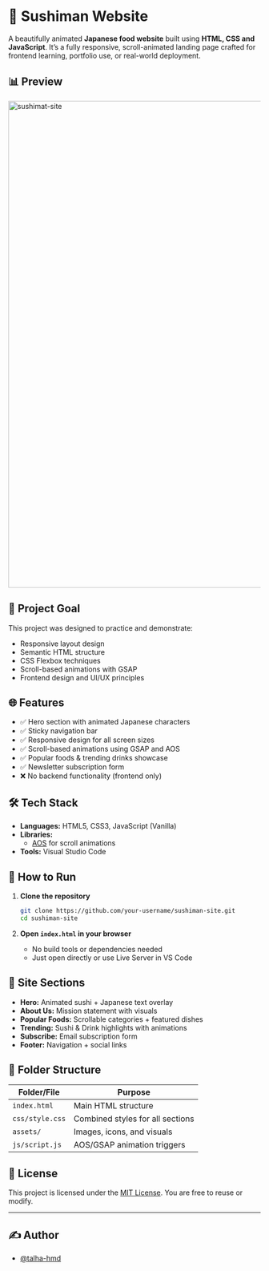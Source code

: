 # 🍣 Sushiman Website

A beautifully animated **Japanese food website** built using **HTML, CSS and JavaScript**. It’s a fully responsive, scroll-animated landing page crafted for frontend learning, portfolio use, or real-world deployment.

## 📊 Preview

<img width="1900" height="972" alt="sushimat-site" src="https://github.com/user-attachments/assets/ec34bbdc-d05b-4afd-9b3b-5458918e1dd5" />

## 🧠 Project Goal

This project was designed to practice and demonstrate:
- Responsive layout design
- Semantic HTML structure
- CSS Flexbox techniques
- Scroll-based animations with GSAP
- Frontend design and UI/UX principles

## 🌐 Features

- ✅ Hero section with animated Japanese characters
- ✅ Sticky navigation bar
- ✅ Responsive design for all screen sizes
- ✅ Scroll-based animations using GSAP and AOS
- ✅ Popular foods & trending drinks showcase
- ✅ Newsletter subscription form
- ❌ No backend functionality (frontend only)

## 🛠 Tech Stack

- **Languages:** HTML5, CSS3, JavaScript (Vanilla)
- **Libraries:**
  - [AOS](https://michalsnik.github.io/aos/) for scroll animations
- **Tools:** Visual Studio Code

## 🚀 How to Run

1. **Clone the repository**
   ```bash
   git clone https://github.com/your-username/sushiman-site.git
   cd sushiman-site
   ```

2. **Open `index.html` in your browser**
   - No build tools or dependencies needed
   - Just open directly or use Live Server in VS Code

## 🧾 Site Sections

- **Hero:** Animated sushi + Japanese text overlay
- **About Us:** Mission statement with visuals
- **Popular Foods:** Scrollable categories + featured dishes
- **Trending:** Sushi & Drink highlights with animations
- **Subscribe:** Email subscription form
- **Footer:** Navigation + social links

## 📁 Folder Structure

| Folder/File       | Purpose                          |
|-------------------|----------------------------------|
| `index.html`      | Main HTML structure              |
| `css/style.css`   | Combined styles for all sections |
| `assets/`         | Images, icons, and visuals       |
| `js/script.js`    | AOS/GSAP animation triggers      |

## 📄 License

This project is licensed under the [MIT License](LICENSE). You are free to reuse or modify.

---

## ✍️ Author

- [@talha-hmd](https://github.com/talha-hmd)
